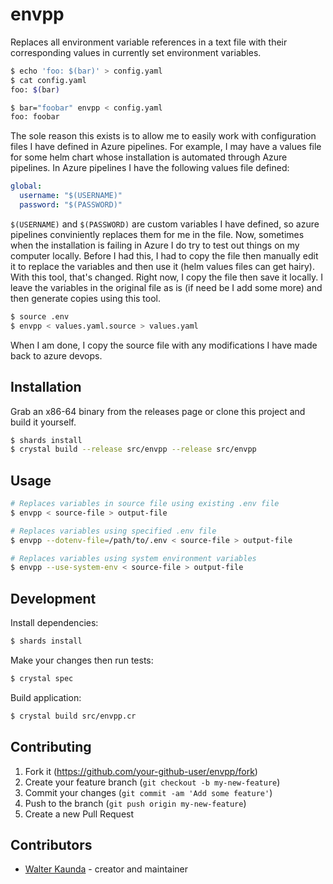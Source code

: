 # envpp

Replaces all environment variable references in a text file with their corresponding
values in currently set environment variables.

```sh
$ echo 'foo: $(bar)' > config.yaml
$ cat config.yaml
foo: $(bar)

$ bar="foobar" envpp < config.yaml
foo: foobar
```

The sole reason this exists is to allow me to easily work with configuration
files I have defined in Azure pipelines. For example, I may have a values
file for some helm chart whose installation is automated through Azure
pipelines. In Azure pipelines I have the following values file defined:

```yaml
global:
  username: "$(USERNAME)"
  password: "$(PASSWORD)"
```

`$(USERNAME)` and `$(PASSWORD)` are custom variables I have defined, so
azure pipelines conviniently replaces them for me in the file. Now,
sometimes when the installation is failing in Azure I do try to test
out things on my computer locally. Before I had this, I had to copy
the file then manually edit it to replace the variables and then use
it (helm values files can get hairy). With this tool, that's changed.
Right now, I copy the file then save it locally. I leave the variables
in the original file as is (if need be I add some more) and then
generate copies using this tool.

```sh
$ source .env
$ envpp < values.yaml.source > values.yaml
```
When I am done, I copy the source file with any modifications I have
made back to azure devops.

## Installation

Grab an x86-64 binary from the releases page or clone this project
and build it yourself.

```sh
$ shards install
$ crystal build --release src/envpp --release src/envpp
```

## Usage

```sh
# Replaces variables in source file using existing .env file
$ envpp < source-file > output-file

# Replaces variables using specified .env file
$ envpp --dotenv-file=/path/to/.env < source-file > output-file

# Replaces variables using system environment variables
$ envpp --use-system-env < source-file > output-file
```

## Development

Install dependencies:

```sh
$ shards install
```

Make your changes then run tests:

```sh
$ crystal spec
```

Build application:

```sh
$ crystal build src/envpp.cr
```

## Contributing

1. Fork it (<https://github.com/your-github-user/envpp/fork>)
2. Create your feature branch (`git checkout -b my-new-feature`)
3. Commit your changes (`git commit -am 'Add some feature'`)
4. Push to the branch (`git push origin my-new-feature`)
5. Create a new Pull Request

## Contributors

- [Walter Kaunda](https://github.com/kwalter94) - creator and maintainer
